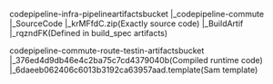 codepipeline-infra-pipelineartifactsbucket
|_codepipeline-commute
   |_SourceCode
     |_krMFfdC.zip(Exactly source code)
   |_BuildArtif
     |_rqzndFK(Defined in build_spec artifacts)

codepipeline-commute-route-testin-artifactsbucket
|_376ed4d9db46e4c2ba75c7cd4379040b(Compiled runtime code)
|_6daeeb062406c6013b3192ca63957aad.template(Sam template)
